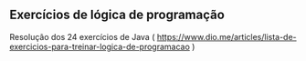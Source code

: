 ## Exercícios de lógica de programação
Resolução dos 24 exercícios de Java ( https://www.dio.me/articles/lista-de-exercicios-para-treinar-logica-de-programacao )
